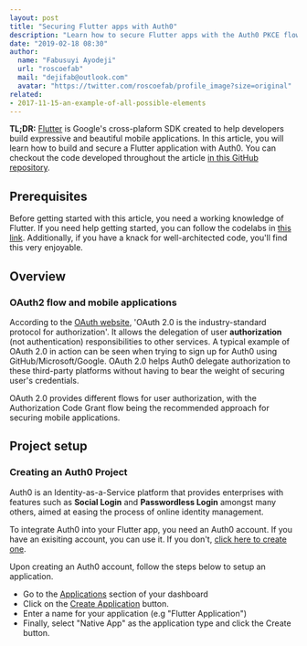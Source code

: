 ```yaml
---
layout: post
title: "Securing Flutter apps with Auth0"
description: "Learn how to secure Flutter apps with the Auth0 PKCE flow."
date: "2019-02-18 08:30"
author:
  name: "Fabusuyi Ayodeji"
  url: "roscoefab"
  mail: "dejifab@outlook.com"
  avatar: "https://twitter.com/roscoefab/profile_image?size=original"
related:
- 2017-11-15-an-example-of-all-possible-elements
---
```


**TL;DR:** [Flutter](https://flutter.io/) is Google's cross-plaform SDK created to help developers build expressive and beautiful mobile applications. In this article, you will learn how to build and secure a Flutter application with Auth0. You can checkout the code developed throughout the article [in this GitHub repository](https://github.com/thedejifab/flutter_auth0).


## Prerequisites

Before getting started with this article, you need a working knowledge of Flutter. If you need help getting started, you can follow the codelabs in [this link](https://flutter.io/docs/codelabs). Additionally, if you have a knack for well-architected code, you'll find this very enjoyable.

## Overview

### OAuth2 flow and mobile applications

According to the [OAuth website](https://oauth.net/2/), 'OAuth 2.0 is the industry-standard protocol for authorization'. It allows the delegation of user **authorization** (not authentication) responsibilities to other services. A typical example of OAuth 2.0 in action can be seen when trying to sign up for Auth0 using GitHub/Microsoft/Google. OAuth 2.0 helps Auth0 delegate authorization to these third-party platforms without having to bear the weight of securing user's credentials. 

OAuth 2.0 provides different flows for user authorization, with the Authorization Code Grant flow being the recommended approach for securing mobile applications.

## Project setup

### Creating an Auth0 Project

Auth0 is an Identity-as-a-Service platform that provides enterprises with features such as **Social Login** and **Passwordless Login** amongst many others, aimed at easing the process of online identity management.

To integrate Auth0 into your Flutter app, you need an Auth0 account. If you have an exisiting account, you can use it. If you don't, [click here to create one](https://auth0.com/signup).

Upon creating an Auth0 account, follow the steps below to setup an application.
* Go to the [Applications](https://manage.auth0.com/#/applications) section of your dashboard
* Click on the [Create Application](https://manage.auth0.com/#/applications/create) button.
* Enter a name for your application (e.g "Flutter Application")
* Finally, select "Native App" as the application type and click the Create button.

<!-- * Go to the [Applications](https://manage.auth0.com/#/applications) section of your dashboard
* then click on the [Create Application](https://manage.auth0.com/#/applications/create) button.
* next, enter a name for your application (e.g "Flutter Application"), and
* finally, select "Native App" as the application type and click the Create button. -->
